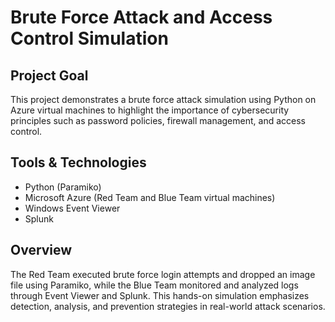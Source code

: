 # Brute Force Attack and Access Control Simulation  

## Project Goal  
This project demonstrates a brute force attack simulation using Python on Azure virtual machines to highlight the importance of cybersecurity principles such as password policies, firewall management, and access control.  

## Tools & Technologies  
- Python (Paramiko)  
- Microsoft Azure (Red Team and Blue Team virtual machines)  
- Windows Event Viewer  
- Splunk  

## Overview  
The Red Team executed brute force login attempts and dropped an image file using Paramiko, while the Blue Team monitored and analyzed logs through Event Viewer and Splunk. This hands-on simulation emphasizes detection, analysis, and prevention strategies in real-world attack scenarios.  
